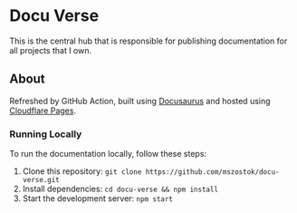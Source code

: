 # Docu Verse
 
This is the central hub that is responsible for publishing documentation for all projects that I own.

## About

Refreshed by GitHub Action, built using [Docusaurus](https://docusaurus.io/) and hosted using [Cloudflare Pages](https://pages.cloudflare.com/).

### Running Locally

To run the documentation locally, follow these steps:

1. Clone this repository: `git clone https://github.com/mszostok/docu-verse.git`
2. Install dependencies: `cd docu-verse && npm install`
3. Start the development server: `npm start`
